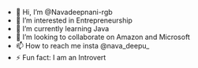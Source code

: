 - 👋 Hi, I’m @Navadeepnani-rgb
- 👀 I’m interested in Entrepreneurship
- 🌱 I’m currently learning Java
- 💞️ I’m looking to collaborate on Amazon and Microsoft
- 📫 How to reach me insta @nava_deepu_
- ⚡ Fun fact: I am an Introvert

<!---
Navadeepnani-rgb/Navadeepnani-rgb is a ✨ special ✨ repository because its `README.md` (this file) appears on your GitHub profile.
You can click the Preview link to take a look at your changes.
--->
